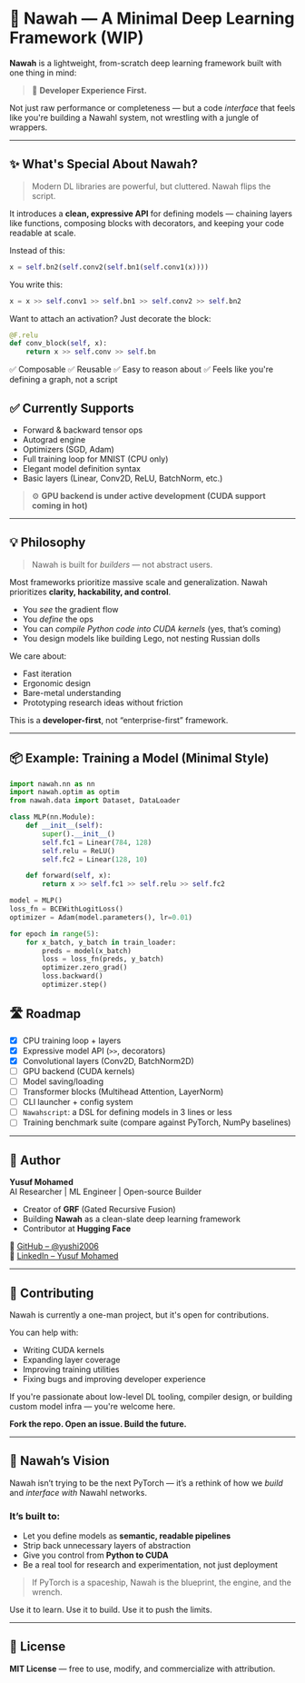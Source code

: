 # 🧠 Nawah — A Minimal Deep Learning Framework (WIP)

**Nawah** is a lightweight, from-scratch deep learning framework built with one thing in mind:

> 🧩 **Developer Experience First.**

Not just raw performance or completeness — but a code *interface* that feels like you're building a Nawahl system, not wrestling with a jungle of wrappers.

---

## ✨ What's Special About Nawah?

> Modern DL libraries are powerful, but cluttered. Nawah flips the script.

It introduces a **clean, expressive API** for defining models — chaining layers like functions, composing blocks with decorators, and keeping your code readable at scale.

Instead of this:
```python
x = self.bn2(self.conv2(self.bn1(self.conv1(x))))
```
You write this:
```python
x = x >> self.conv1 >> self.bn1 >> self.conv2 >> self.bn2
```

Want to attach an activation? Just decorate the block:
```python
@F.relu
def conv_block(self, x):
    return x >> self.conv >> self.bn
```

✅ Composable
✅ Reusable
✅ Easy to reason about
✅ Feels like you're defining a graph, not a script

## ✅ Currently Supports

- Forward & backward tensor ops  
- Autograd engine  
- Optimizers (SGD, Adam)  
- Full training loop for MNIST (CPU only)  
- Elegant model definition syntax  
- Basic layers (Linear, Conv2D, ReLU, BatchNorm, etc.)

> ⚙️ **GPU backend is under active development (CUDA support coming in hot)**

---

## 💡 Philosophy

> Nawah is built for *builders* — not abstract users.

Most frameworks prioritize massive scale and generalization. Nawah prioritizes **clarity, hackability, and control**.

- You *see* the gradient flow  
- You *define* the ops  
- You can *compile Python code into CUDA kernels* (yes, that’s coming)  
- You design models like building Lego, not nesting Russian dolls

We care about:
- Fast iteration  
- Ergonomic design  
- Bare-metal understanding  
- Prototyping research ideas without friction

This is a **developer-first**, not “enterprise-first” framework.

---

## 📦 Example: Training a Model (Minimal Style)

```python
import nawah.nn as nn
import nawah.optim as optim
from nawah.data import Dataset, DataLoader

class MLP(nn.Module):
    def __init__(self):
        super().__init__()
        self.fc1 = Linear(784, 128)
        self.relu = ReLU()
        self.fc2 = Linear(128, 10)

    def forward(self, x):
        return x >> self.fc1 >> self.relu >> self.fc2

model = MLP()
loss_fn = BCEWithLogitLoss()
optimizer = Adam(model.parameters(), lr=0.01)

for epoch in range(5):
    for x_batch, y_batch in train_loader:
        preds = model(x_batch)
        loss = loss_fn(preds, y_batch)
        optimizer.zero_grad()
        loss.backward()
        optimizer.step()
```

## 🛣️ Roadmap

- [x] CPU training loop + layers  
- [x] Expressive model API (`>>`, decorators)  
- [x] Convolutional layers (Conv2D, BatchNorm2D)  
- [ ] GPU backend (CUDA kernels)  
- [ ] Model saving/loading  
- [ ] Transformer blocks (Multihead Attention, LayerNorm)  
- [ ] CLI launcher + config system  
- [ ] `Nawahscript`: a DSL for defining models in 3 lines or less  
- [ ] Training benchmark suite (compare against PyTorch, NumPy baselines)  

---

## 👤 Author

**Yusuf Mohamed**  
AI Researcher | ML Engineer | Open-source Builder  

- Creator of **GRF** (Gated Recursive Fusion)  
- Building **Nawah** as a clean-slate deep learning framework  
- Contributor at **Hugging Face**  

📎 [GitHub – @yushi2006](https://github.com/yushi2006)  
📎 [LinkedIn – Yusuf Mohamed](https://www.linkedin.com/in/yusufmohamed2006/)

---

## 🤝 Contributing

Nawah is currently a one-man project, but it's open for contributions.

You can help with:
- Writing CUDA kernels  
- Expanding layer coverage  
- Improving training utilities  
- Fixing bugs and improving developer experience  

If you're passionate about low-level DL tooling, compiler design, or building custom model infra — you're welcome here.

**Fork the repo. Open an issue. Build the future.**

---

## 🧠 Nawah’s Vision

Nawah isn’t trying to be the next PyTorch — it’s a rethink of how we *build* and *interface with* Nawahl networks.

### It’s built to:
- Let you define models as **semantic, readable pipelines**  
- Strip back unnecessary layers of abstraction  
- Give you control from **Python to CUDA**  
- Be a real tool for research and experimentation, not just deployment

> If PyTorch is a spaceship, Nawah is the blueprint, the engine, and the wrench.

Use it to learn. Use it to build. Use it to push the limits.

---

## 📄 License

**MIT License** — free to use, modify, and commercialize with attribution.

